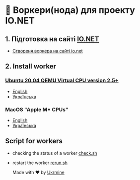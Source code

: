 # :checkered_flag: Воркери(нода) для проекту IO.NET 

## 1. Підготовка на сайті <a href="https://cloud.io.net/worker/devices/" target="_blank">IO.NET</a>

- <a href="https://github.com/ukrmine/ionet/blob/main/DOCS/EN/Preparation_ionet_EN.md#1-preparation-on-site-ionet" target="_blank">Створеня воркера на сайті io.net</a>

## 2. Install worker 
### [Ubuntu 20.04 QEMU Virtual CPU version 2.5+](Install_linux_UA.md)


- [English](DOCS/EN/Install_linux_EN.md)
- [Українська](DOCS/UA/Install_linux_UA.md)

### MacOS "Apple M* CPUs"

- [English](DOCS/EN/Install_mac_EN.md)
- [Українська](DOCS/UA/Install_mac_UA.md)

## Script for workers
- checking the status of a worker <a href="https://github.com/ukrmine/ionet/raw/main/check.sh" target="_blank">check.sh</a>
- restart the worker <a href="https://github.com/ukrmine/ionet/raw/main/rerun.sh" target="_blank">rerun.sh</a>
  
  Made with :heart: by <a href="https://github.com/ukrmine" target="_blank">Ukrmine</a>
